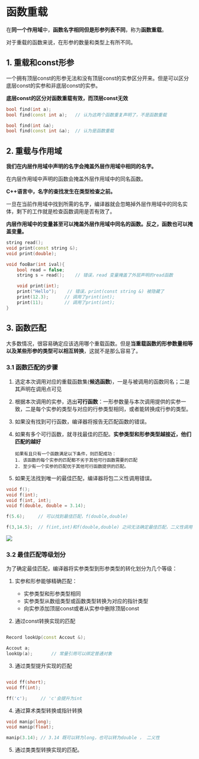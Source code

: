 # 函数重载

在**同一个作用域**中，**函数名字相同但是形参列表不同**，称为**函数重载**。

对于重载的函数来说，在形参的数量和类型上有所不同。


## 1. 重载和const形参

一个拥有顶层const的形参无法和没有顶层const的实参区分开来。但是可以区分底层const的实参和非底层const的实参。

**底层const的区分对函数重载有效，而顶层const无效**

```c++
bool find(int a);
bool find(const int a);   // 认为这两个函数重复声明了，不是函数重载

bool find(int &a);
bool find(const int &a);  // 认为是函数重载

```

## 2. 重载与作用域

**我们在内层作用域中声明的名字会掩盖外层作用域中相同的名字。**

在内层作用域中声明的函数会掩盖外层作用域中的同名函数。

**C++语言中，名字的查找发生在类型检查之前。**

一旦在当前作用域中找到所需的名字，编译器就会忽略掉外层作用域中的同名实体，剩下的工作就是检查函数调用是否有效了。

**内层作用域中的变量甚至可以掩盖外层作用域中同名的函数。反之，函数也可以掩盖变量。**

```c++
string read();
void print(const string &);
void print(double);

void fooBar(int ival){
    bool read = false;
    string s = read();    // 错误，read 变量掩盖了外层声明的read函数

    void print(int);
    print("Hello");    // 错误，print(const string &) 被隐藏了
    print(12.3);      // 调用了print(int);
    print(11);        // 调用了print(int);  
}

```

## 3. 函数匹配

大多数情况，很容易确定应该选用哪个重载函数。但是**当重载函数的形参数量相等以及某些形参的类型可以相互转换**，这就不是那么容易了。

### 3.1 函数匹配的步骤

1. 选定本次调用对应的重载函数集(**候选函数**)，一是与被调用的函数同名；二是其声明在调用点可见

2. 根据本次调用的实参，选出**可行函数**：一形参数量与本次调用提供的实参一致，二是每个实参的类型与对应的行参类型相同，或者能转换成行参的类型。

3. 如果没有找到可行函数，编译器将报告无匹配函数的错误。

4. 如果有多个可行函数，就寻找最佳的匹配。**实参类型和形参类型越接近，他们匹配的越好**

       如果有且只有一个函数满足以下条件，则匹配成功：
       1. 该函数的每个实参的匹配都不劣于其他可行函数需要的匹配
       2. 至少有一个实参的匹配优于其他可行函数提供的匹配。

5. 如果无法找到唯一的最佳匹配，编译器将包二义性调用错误。

```c++
void f();
void f(int);
void f(int, int);
void f(double, double = 3.14);

f(5.6);     // 可以找到最佳匹配，f(double,double)

f(3,14.5);  // f(int,int)和f(double,double) 之间无法确定最佳匹配，二义性调用告警

```

![](https://gitee.com/existorlive/exist-or-live-pic/raw/master/%E6%88%AA%E5%B1%8F2020-09-27%20%E4%B8%8B%E5%8D%8811.41.56.png)

### 3.2 最佳匹配等级划分

为了确定最佳匹配，编译器将实参类型到形参类型的转化划分为几个等级：

1. 实参和形参能够精确匹配：
    
    - 实参类型和形参类型相同
    - 实参类型从数组类型或函数类型转换为对应的指针类型
    - 向实参添加顶层const或者从实参中删除顶层const

2. 通过const转换实现的匹配

```c++

Record lookUp(const Accout &);

Accout a;
lookUp(a);       // 常量引用可以绑定普通对象

```

3. 通过类型提升实现的匹配
   
```c++

void ff(short);
void ff(int);

ff('c');     // 'c'会提升为int 

```

4. 通过算术类型转换或指针转换
   
```c++
void manip(long);
void manip(float);

manip(3.14); // 3.14 既可以转为long，也可以转为double ， 二义性
```

5. 通过类类型转换实现的匹配。

